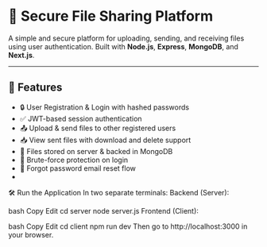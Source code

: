 # 🔐 Secure File Sharing Platform

A simple and secure platform for uploading, sending, and receiving files using user authentication. Built with **Node.js**, **Express**, **MongoDB**, and **Next.js**.

---

## 🚀 Features

- 🔒 User Registration & Login with hashed passwords
- ✅ JWT-based session authentication
- 📤 Upload & send files to other registered users
- 📥 View sent files with download and delete support
- 📁 Files stored on server & backed in MongoDB
- 🧠 Brute-force protection on login
- 🧾 Forgot password email reset flow
- 

🛠 Run the Application
In two separate terminals:
Backend (Server):

bash
Copy
Edit
cd server
node server.js
Frontend (Client):

bash
Copy
Edit
cd client
npm run dev
Then go to http://localhost:3000 in your browser.



